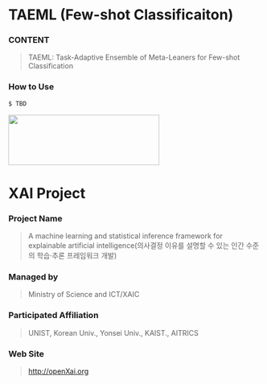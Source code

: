 # TAEML (Few-shot Classificaiton)

### **CONTENT**
> TAEML: Task-Adaptive Ensemble of Meta-Leaners for Few-shot Classification
### **How to Use**

```bash
$ TBD
```

<img src="http://xai.unist.ac.kr/static/img/logos/XAIC_logo.png" width="300" height="100">

# XAI Project

### **Project Name**
> A machine learning and statistical inference framework for explainable artificial intelligence(의사결정 이유를 설명할 수 있는 인간 수준의 학습·추론 프레임워크 개발)
### **Managed by**
> Ministry of Science and ICT/XAIC
### **Participated Affiliation**
> UNIST, Korean Univ., Yonsei Univ., KAIST., AITRICS
### **Web Site**
> <http://openXai.org>
